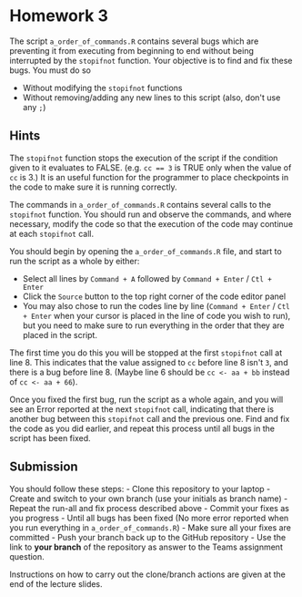 # Homework 3

The script `a_order_of_commands.R` contains several bugs which are preventing it from executing
from beginning to end without being interrupted by the `stopifnot` function.
Your objective is to find and fix these bugs. You must do so

- Without modifying the `stopifnot` functions
- Without removing/adding any new lines to this script (also, don't use any `;`)

## Hints

The `stopifnot` function stops the execution of the script if the condition
given to it evaluates to FALSE. (e.g. `cc == 3` is TRUE only when the value of
`cc` is 3.) It is an useful function for the programmer to place checkpoints in the
code to make sure it is running correctly.

The commands in `a_order_of_commands.R` contains several calls to the `stopifnot` function.
You should run and observe the commands, and where necessary, modify the code
so that the execution of the code may continue at each `stopifnot` call.

You should begin by opening the `a_order_of_commands.R` file, and start to run the
script as a whole by either:

- Select all lines by `Command + A` followed by `Command + Enter` / `Ctl + Enter`
- Click the `Source` button to the top right corner of the code editor panel
- You may also chose to run the codes line by line (`Command + Enter` / `Ctl + Enter`
when your cursor is placed in the line of code you wish to run), but you need to make
sure to run everything in the order that they are placed in the script.

The first time you do this you will be stopped at the first `stopifnot` call at line 8.
This indicates that the value assigned to `cc` before line 8 isn't `3`, and there
is a bug before line 8. (Maybe line 6 should be `cc <- aa + bb` instead of `cc <- aa + 66`).

Once you fixed the first bug, run the script as a whole again, and you will see
an Error reported at the next `stopifnot` call, indicating that there is another
bug between this `stopifnot` call and the previous one. Find and fix the code as
you did earlier, and repeat this process until all bugs in the script has been fixed.


## Submission

You should follow these steps:
    - Clone this repository to your laptop
    - Create and switch to your own branch (use your initials as branch name)
    - Repeat the run-all and fix process described above
    - Commit your fixes as you progress
    - Until all bugs has been fixed (No more error reported when you run everything in `a_order_of_commands.R`)
    - Make sure all your fixes are committed
    - Push your branch back up to the GitHub repository
    - Use the link to **your branch** of the repository as answer to the Teams assignment question.
    
Instructions on how to carry out the clone/branch actions are given at the end of the lecture slides.

